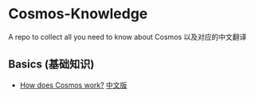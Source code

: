# Cosmos-Knowledge
A repo to collect all you need to know about Cosmos 以及对应的中文翻译 

## Basics (基础知识)
- [How does Cosmos work?](https://www.preethikasireddy.com/posts/how-does-cosmos-work-part1) [中文版](.ch/how_does_cosmos_work.md)
